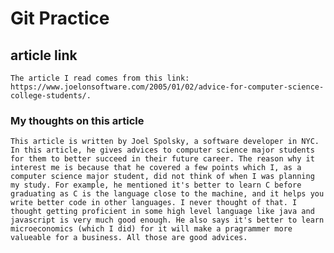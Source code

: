 # Git Practice

## article link
    The article I read comes from this link: https://www.joelonsoftware.com/2005/01/02/advice-for-computer-science-college-students/. 

### My thoughts on this article

    This article is written by Joel Spolsky, a software developer in NYC. In this article, he gives advices to computer science major students for them to better succeed in their future career. The reason why it interest me is because that he covered a few points which I, as a computer science major student, did not think of when I was planning my study. For example, he mentioned it's better to learn C before graduating as C is the language close to the machine, and it helps you write better code in other languages. I never thought of that. I thought getting proficient in some high level language like java and javascript is very much good enough. He also says it's better to learn microeconomics (which I did) for it will make a pragrammer more valueable for a business. All those are good advices. 